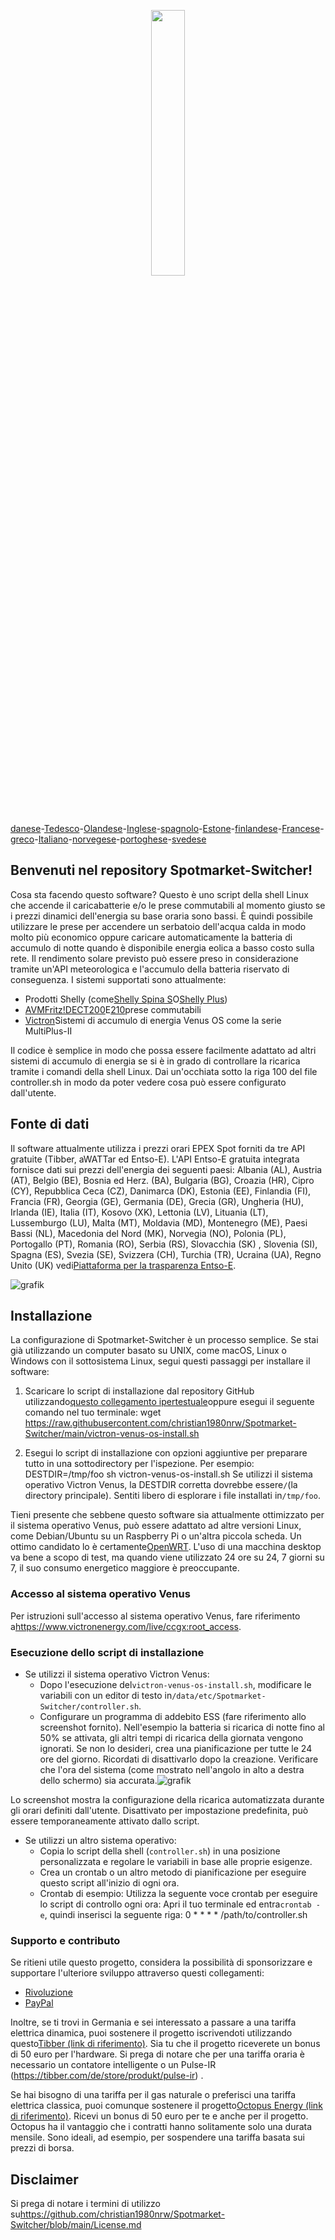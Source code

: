 <p align="center" width="100%">
    <img width="33%" src="https://github.com/christian1980nrw/Spotmarket-Switcher/blob/main/SpotmarketSwitcherLogo.png?raw=true"> 
</p>

[danese](README.da.md)-[Tedesco](README.de.md)-[Olandese](README.nl.md)-[Inglese](README.md)-[spagnolo](README.es.md)-[Estone](README.et.md)-[finlandese](README.fi.md)-[Francese](README.fr.md)-[greco](README.el.md)-[Italiano](README.it.md)-[norvegese](README.no.md)-[portoghese](README.pt.md)-[svedese](README.sv.md)

## Benvenuti nel repository Spotmarket-Switcher!

Cosa sta facendo questo software?
Questo è uno script della shell Linux che accende il caricabatterie e/o le prese commutabili al momento giusto se i prezzi dinamici dell'energia su base oraria sono bassi.
È quindi possibile utilizzare le prese per accendere un serbatoio dell'acqua calda in modo molto più economico oppure caricare automaticamente la batteria di accumulo di notte quando è disponibile energia eolica a basso costo sulla rete.
Il rendimento solare previsto può essere preso in considerazione tramite un'API meteorologica e l'accumulo della batteria riservato di conseguenza.
I sistemi supportati sono attualmente:

-   Prodotti Shelly (come[Shelly Spina S](https://shellyparts.de/products/shelly-plus-plug-s)O[Shelly Plus](https://shellyparts.de/products/shelly-plus-1pm))
-   [AVMFritz!DECT200](https://avm.de/produkte/smart-home/fritzdect-200/)E[210](https://avm.de/produkte/smart-home/fritzdect-210/)prese commutabili
-   [Victron](https://www.victronenergy.com/)Sistemi di accumulo di energia Venus OS come la serie MultiPlus-II

Il codice è semplice in modo che possa essere facilmente adattato ad altri sistemi di accumulo di energia se si è in grado di controllare la ricarica tramite i comandi della shell Linux.
Dai un'occhiata sotto la riga 100 del file controller.sh in modo da poter vedere cosa può essere configurato dall'utente.

## Fonte di dati

Il software attualmente utilizza i prezzi orari EPEX Spot forniti da tre API gratuite (Tibber, aWATTar ed Entso-E).
L'API Entso-E gratuita integrata fornisce dati sui prezzi dell'energia dei seguenti paesi:
Albania (AL), Austria (AT), Belgio (BE), Bosnia ed Herz. (BA), Bulgaria (BG), Croazia (HR), Cipro (CY), Repubblica Ceca (CZ), Danimarca (DK), Estonia (EE), Finlandia (FI), Francia (FR), Georgia (GE), Germania (DE), Grecia (GR), Ungheria (HU), Irlanda (IE), Italia (IT), Kosovo (XK), Lettonia (LV), Lituania (LT), Lussemburgo (LU), Malta (MT), Moldavia (MD), Montenegro (ME), Paesi Bassi (NL), Macedonia del Nord (MK), Norvegia (NO), Polonia (PL), Portogallo (PT), Romania (RO), Serbia (RS), Slovacchia (SK) , Slovenia (SI), Spagna (ES), Svezia (SE), Svizzera (CH), Turchia (TR), Ucraina (UA), Regno Unito (UK) vedi[Piattaforma per la trasparenza Entso-E](https://transparency.entsoe.eu/transmission-domain/r2/dayAheadPrices/show).

![grafik](https://user-images.githubusercontent.com/6513794/224442951-c0155a48-f32b-43f4-8014-d86d60c3b311.png)

## Installazione

La configurazione di Spotmarket-Switcher è un processo semplice. Se stai già utilizzando un computer basato su UNIX, come macOS, Linux o Windows con il sottosistema Linux, segui questi passaggi per installare il software:

1.  Scaricare lo script di installazione dal repository GitHub utilizzando[questo collegamento ipertestuale](https://raw.githubusercontent.com/christian1980nrw/Spotmarket-Switcher/main/victron-venus-os-install.sh)oppure esegui il seguente comando nel tuo terminale:
        wget https://raw.githubusercontent.com/christian1980nrw/Spotmarket-Switcher/main/victron-venus-os-install.sh

2.  Esegui lo script di installazione con opzioni aggiuntive per preparare tutto in una sottodirectory per l'ispezione. Per esempio:
        DESTDIR=/tmp/foo sh victron-venus-os-install.sh
    Se utilizzi il sistema operativo Victron Venus, la DESTDIR corretta dovrebbe essere`/`(la directory principale). Sentiti libero di esplorare i file installati in`/tmp/foo`.

Tieni presente che sebbene questo software sia attualmente ottimizzato per il sistema operativo Venus, può essere adattato ad altre versioni Linux, come Debian/Ubuntu su un Raspberry Pi o un'altra piccola scheda. Un ottimo candidato lo è certamente[OpenWRT](https://www.openwrt.org). L'uso di una macchina desktop va bene a scopo di test, ma quando viene utilizzato 24 ore su 24, 7 giorni su 7, il suo consumo energetico maggiore è preoccupante.

### Accesso al sistema operativo Venus

Per istruzioni sull'accesso al sistema operativo Venus, fare riferimento a<https://www.victronenergy.com/live/ccgx:root_access>.

### Esecuzione dello script di installazione

-   Se utilizzi il sistema operativo Victron Venus:
    -   Dopo l'esecuzione del`victron-venus-os-install.sh`, modificare le variabili con un editor di testo in`/data/etc/Spotmarket-Switcher/controller.sh`.
    -   Configurare un programma di addebito ESS (fare riferimento allo screenshot fornito). Nell'esempio la batteria si ricarica di notte fino al 50% se attivata, gli altri tempi di ricarica della giornata vengono ignorati. Se non lo desideri, crea una pianificazione per tutte le 24 ore del giorno. Ricordati di disattivarlo dopo la creazione. Verificare che l'ora del sistema (come mostrato nell'angolo in alto a destra dello schermo) sia accurata.![grafik](https://user-images.githubusercontent.com/6513794/206877184-b8bf0752-b5d5-4c1b-af15-800b6499cfc7.png)

Lo screenshot mostra la configurazione della ricarica automatizzata durante gli orari definiti dall'utente. Disattivato per impostazione predefinita, può essere temporaneamente attivato dallo script.

-   Se utilizzi un altro sistema operativo:
    -   Copia lo script della shell (`controller.sh`) in una posizione personalizzata e regolare le variabili in base alle proprie esigenze.
    -   Crea un crontab o un altro metodo di pianificazione per eseguire questo script all'inizio di ogni ora.
    -   Crontab di esempio:
          Utilizza la seguente voce crontab per eseguire lo script di controllo ogni ora:
          Apri il tuo terminale ed entra`crontab -e`, quindi inserisci la seguente riga:
            0 * * * * /path/to/controller.sh

### Supporto e contributo

Se ritieni utile questo progetto, considera la possibilità di sponsorizzare e supportare l'ulteriore sviluppo attraverso questi collegamenti:

-   [Rivoluzione](https://revolut.me/christqki2)
-   [PayPal](https://paypal.me/christian1980nrw)

Inoltre, se ti trovi in ​​Germania e sei interessato a passare a una tariffa elettrica dinamica, puoi sostenere il progetto iscrivendoti utilizzando questo[Tibber (link di riferimento)](https://invite.tibber.com/ojgfbx2e). Sia tu che il progetto riceverete un bonus di 50 euro per l'hardware. Si prega di notare che per una tariffa oraria è necessario un contatore intelligente o un Pulse-IR (<https://tibber.com/de/store/produkt/pulse-ir>) .

Se hai bisogno di una tariffa per il gas naturale o preferisci una tariffa elettrica classica, puoi comunque sostenere il progetto[Octopus Energy (link di riferimento)](https://share.octopusenergy.de/glass-raven-58).
Ricevi un bonus di 50 euro per te e anche per il progetto.
Octopus ha il vantaggio che i contratti hanno solitamente solo una durata mensile. Sono ideali, ad esempio, per sospendere una tariffa basata sui prezzi di borsa.

## Disclaimer

Si prega di notare i termini di utilizzo su<https://github.com/christian1980nrw/Spotmarket-Switcher/blob/main/License.md>
